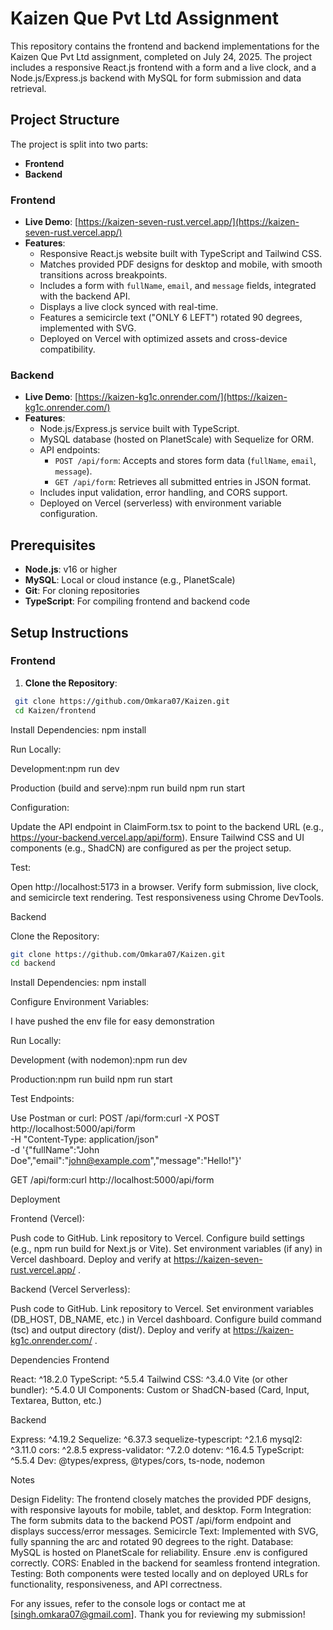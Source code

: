 ﻿# Kaizen Que Pvt Ltd Assignment

This repository contains the frontend and backend implementations for the Kaizen Que Pvt Ltd assignment, completed on July 24, 2025. The project includes a responsive React.js frontend with a form and a live clock, and a Node.js/Express.js backend with MySQL for form submission and data retrieval.

## Project Structure

The project is split into two parts:

- **Frontend**
- **Backend**

### Frontend

- **Live Demo**: [https://kaizen-seven-rust.vercel.app/](https://kaizen-seven-rust.vercel.app/)
- **Features**:
  - Responsive React.js website built with TypeScript and Tailwind CSS.
  - Matches provided PDF designs for desktop and mobile, with smooth transitions across breakpoints.
  - Includes a form with `fullName`, `email`, and `message` fields, integrated with the backend API.
  - Displays a live clock synced with real-time.
  - Features a semicircle text ("ONLY 6 LEFT") rotated 90 degrees, implemented with SVG.
  - Deployed on Vercel with optimized assets and cross-device compatibility.

### Backend

- **Live Demo**: [https://kaizen-kg1c.onrender.com/](https://kaizen-kg1c.onrender.com/)
- **Features**:
  - Node.js/Express.js service built with TypeScript.
  - MySQL database (hosted on PlanetScale) with Sequelize for ORM.
  - API endpoints:
    - `POST /api/form`: Accepts and stores form data (`fullName`, `email`, `message`).
    - `GET /api/form`: Retrieves all submitted entries in JSON format.
  - Includes input validation, error handling, and CORS support.
  - Deployed on Vercel (serverless) with environment variable configuration.

## Prerequisites

- **Node.js**: v16 or higher
- **MySQL**: Local or cloud instance (e.g., PlanetScale)
- **Git**: For cloning repositories
- **TypeScript**: For compiling frontend and backend code

## Setup Instructions

### Frontend

1. **Clone the Repository**:
  ```bash
   git clone https://github.com/Omkara07/Kaizen.git
   cd Kaizen/frontend
```

Install Dependencies:
npm install

Run Locally:

Development:npm run dev

Production (build and serve):npm run build
npm run start

Configuration:

Update the API endpoint in ClaimForm.tsx to point to the backend URL (e.g., https://your-backend.vercel.app/api/form).
Ensure Tailwind CSS and UI components (e.g., ShadCN) are configured as per the project setup.

Test:

Open http://localhost:5173 in a browser.
Verify form submission, live clock, and semicircle text rendering.
Test responsiveness using Chrome DevTools.

Backend

Clone the Repository:
 ```bash
git clone https://github.com/Omkara07/Kaizen.git
cd backend
```

Install Dependencies:
npm install

Configure Environment Variables:

I have pushed the env file for easy demonstration

Run Locally:

Development (with nodemon):npm run dev

Production:npm run build
npm run start

Test Endpoints:

Use Postman or curl:
POST /api/form:curl -X POST http://localhost:5000/api/form \
-H "Content-Type: application/json" \
-d '{"fullName":"John Doe","email":"john@example.com","message":"Hello!"}'

GET /api/form:curl http://localhost:5000/api/form

Deployment

Frontend (Vercel):

Push code to GitHub.
Link repository to Vercel.
Configure build settings (e.g., npm run build for Next.js or Vite).
Set environment variables (if any) in Vercel dashboard.
Deploy and verify at https://kaizen-seven-rust.vercel.app/ .

Backend (Vercel Serverless):

Push code to GitHub.
Link repository to Vercel.
Set environment variables (DB_HOST, DB_NAME, etc.) in Vercel dashboard.
Configure build command (tsc) and output directory (dist/).
Deploy and verify at https://kaizen-kg1c.onrender.com/ .

Dependencies
Frontend

React: ^18.2.0
TypeScript: ^5.5.4
Tailwind CSS: ^3.4.0
Vite (or other bundler): ^5.4.0
UI Components: Custom or ShadCN-based (Card, Input, Textarea, Button, etc.)

Backend

Express: ^4.19.2
Sequelize: ^6.37.3
sequelize-typescript: ^2.1.6
mysql2: ^3.11.0
cors: ^2.8.5
express-validator: ^7.2.0
dotenv: ^16.4.5
TypeScript: ^5.5.4
Dev: @types/express, @types/cors, ts-node, nodemon

Notes

Design Fidelity: The frontend closely matches the provided PDF designs, with responsive layouts for mobile, tablet, and desktop.
Form Integration: The form submits data to the backend POST /api/form endpoint and displays success/error messages.
Semicircle Text: Implemented with SVG, fully spanning the arc and rotated 90 degrees to the right.
Database: MySQL is hosted on PlanetScale for reliability. Ensure .env is configured correctly.
CORS: Enabled in the backend for seamless frontend integration.
Testing: Both components were tested locally and on deployed URLs for functionality, responsiveness, and API correctness.

For any issues, refer to the console logs or contact me at [singh.omkara07@gmail.com]. Thank you for reviewing my submission!
